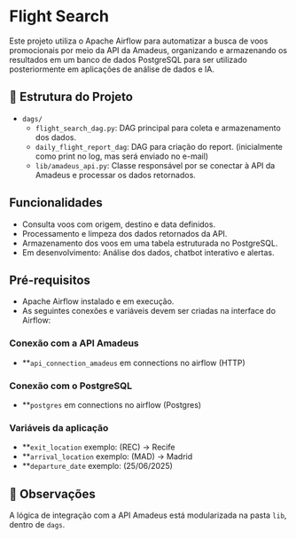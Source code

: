 # Flight Search

Este projeto utiliza o Apache Airflow para automatizar a busca de voos promocionais por meio da API da Amadeus, organizando e armazenando os resultados em um banco de dados PostgreSQL para ser utilizado posteriormente em aplicações de análise de dados e IA.

## 📁 Estrutura do Projeto

- `dags/`
  - `flight_search_dag.py`: DAG principal para coleta e armazenamento dos dados.
  - `daily_flight_report_dag`: DAG para criação do report. (inicialmente como print no log, mas será enviado no e-mail)
  - `lib/amadeus_api.py`: Classe responsável por se conectar à API da Amadeus e processar os dados retornados.

## Funcionalidades

- Consulta voos com origem, destino e data definidos.
- Processamento e limpeza dos dados retornados da API.
- Armazenamento dos voos em uma tabela estruturada no PostgreSQL.
- Em desenvolvimento: Análise dos dados, chatbot interativo e alertas.

## Pré-requisitos

- Apache Airflow instalado e em execução.
- As seguintes conexões e variáveis devem ser criadas na interface do Airflow:

### Conexão com a API Amadeus

- **`api_connection_amadeus` em connections no airflow (HTTP)

### Conexão com o PostgreSQL

- **`postgres` em connections no airflow (Postgres)

### Variáveis da aplicação

- **`exit_location` exemplo: (REC) -> Recife
- **`arrival_location` exemplo: (MAD) -> Madrid
- **`departure_date` exemplo: (25/06/2025) 

## 📌 Observações

A lógica de integração com a API Amadeus está modularizada na pasta `lib`, dentro de `dags`.
